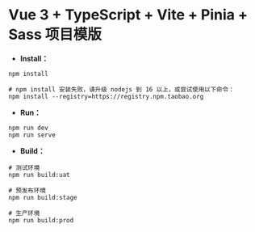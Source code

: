 # Vue 3 + TypeScript + Vite + Pinia + Sass 项目模版

- **Install：**

```text
npm install

# npm install 安装失败，请升级 nodejs 到 16 以上，或尝试使用以下命令：
npm install --registry=https://registry.npm.taobao.org
```

- **Run：**

```text
npm run dev
npm run serve
```

- **Build：**

```text
# 测试环境
npm run build:uat

# 预发布环境
npm run build:stage

# 生产环境
npm run build:prod
```

